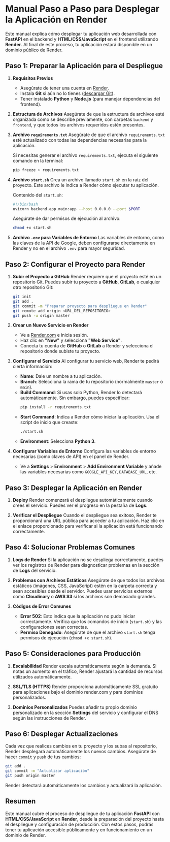 # Manual Paso a Paso para Desplegar la Aplicación en Render

Este manual explica cómo desplegar tu aplicación web desarrollada con **FastAPI** en el backend y **HTML/CSS/JavaScript** en el frontend utilizando **Render**. Al final de este proceso, tu aplicación estará disponible en un dominio público de Render.

## Paso 1: Preparar la Aplicación para el Despliegue

1. **Requisitos Previos**
   - Asegúrate de tener una cuenta en [Render](https://render.com/).
   - Instala **Git** si aún no lo tienes ([descargar Git](https://git-scm.com/)).
   - Tener instalado **Python** y **Node.js** (para manejar dependencias del frontend).

2. **Estructura de Archivos**
   Asegúrate de que la estructura de archivos esté organizada como se describe previamente, con carpetas `backend` y `frontend`, y que todos los archivos requeridos estén presentes.

3. **Archivo `requirements.txt`**
   Asegúrate de que el archivo `requirements.txt` esté actualizado con todas las dependencias necesarias para la aplicación.
   
   Si necesitas generar el archivo `requirements.txt`, ejecuta el siguiente comando en la terminal:
   ```sh
   pip freeze > requirements.txt
   ```

4. **Archivo `start.sh`**
   Crea un archivo llamado `start.sh` en la raíz del proyecto. Este archivo le indica a Render cómo ejecutar tu aplicación.
   
   Contenido del `start.sh`:
   ```sh
   #!/bin/bash
   uvicorn backend.app.main:app --host 0.0.0.0 --port $PORT
   ```
   Asegúrate de dar permisos de ejecución al archivo:
   ```sh
   chmod +x start.sh
   ```

5. **Archivo `.env` para Variables de Entorno**
   Las variables de entorno, como las claves de la API de Google, deben configurarse directamente en Render y no en el archivo `.env` para mayor seguridad.

## Paso 2: Configurar el Proyecto para Render

1. **Subir el Proyecto a GitHub**
   Render requiere que el proyecto esté en un repositorio Git. Puedes subir tu proyecto a **GitHub**, **GitLab**, o cualquier otro repositorio Git:
   
   ```sh
   git init
   git add .
   git commit -m "Preparar proyecto para despliegue en Render"
   git remote add origin <URL_DEL_REPOSITORIO>
   git push -u origin master
   ```

2. **Crear un Nuevo Servicio en Render**
   - Ve a [Render.com](https://render.com/) e inicia sesión.
   - Haz clic en **"New"** y selecciona **"Web Service"**.
   - Conecta tu cuenta de **GitHub** o **GitLab** a Render y selecciona el repositorio donde subiste tu proyecto.

3. **Configurar el Servicio**
   Al configurar tu servicio web, Render te pedirá cierta información:
   - **Name**: Dale un nombre a tu aplicación.
   - **Branch**: Selecciona la rama de tu repositorio (normalmente `master` o `main`).
   - **Build Command**: Si usas solo Python, Render lo detectará automáticamente. Sin embargo, puedes especificar:
     ```sh
     pip install -r requirements.txt
     ```
   - **Start Command**: Indica a Render cómo iniciar la aplicación. Usa el script de inicio que creaste:
     ```sh
     ./start.sh
     ```
   - **Environment**: Selecciona **Python 3**.

4. **Configurar Variables de Entorno**
   Configura las variables de entorno necesarias (como claves de API) en el panel de Render.
   - Ve a **Settings** > **Environment** > **Add Environment Variable** y añade las variables necesarias como `GOOGLE_API_KEY`, `DATABASE_URL`, etc.

## Paso 3: Desplegar la Aplicación en Render

1. **Deploy**
   Render comenzará el despliegue automáticamente cuando crees el servicio. Puedes ver el progreso en la pestaña de **Logs**.

2. **Verificar el Despliegue**
   Cuando el despliegue sea exitoso, Render te proporcionará una URL pública para acceder a tu aplicación. Haz clic en el enlace proporcionado para verificar si la aplicación está funcionando correctamente.

## Paso 4: Solucionar Problemas Comunes

1. **Logs de Render**
   Si la aplicación no se despliega correctamente, puedes ver los registros de Render para diagnosticar problemas en la sección de **Logs** del servicio.

2. **Problemas con Archivos Estáticos**
   Asegúrate de que todos los archivos estáticos (imágenes, CSS, JavaScript) estén en la carpeta correcta y sean accesibles desde el servidor. Puedes usar servicios externos como **Cloudinary** o **AWS S3** si los archivos son demasiado grandes.

3. **Códigos de Error Comunes**
   - **Error 502**: Esto indica que la aplicación no pudo iniciar correctamente. Verifica que los comandos de inicio (`start.sh`) y las configuraciones sean correctas.
   - **Permiso Denegado**: Asegúrate de que el archivo `start.sh` tenga permisos de ejecución (`chmod +x start.sh`).

## Paso 5: Consideraciones para Producción

1. **Escalabilidad**
   Render escala automáticamente según la demanda. Si notas un aumento en el tráfico, Render ajustará la cantidad de recursos utilizados automáticamente.

2. **SSL/TLS (HTTPS)**
   Render proporciona automáticamente SSL gratuito para aplicaciones bajo el dominio render.com y para dominios personalizados.

3. **Dominios Personalizados**
   Puedes añadir tu propio dominio personalizado en la sección **Settings** del servicio y configurar el DNS según las instrucciones de Render.

## Paso 6: Desplegar Actualizaciones

Cada vez que realices cambios en tu proyecto y los subas al repositorio, Render desplegará automáticamente los nuevos cambios. Asegúrate de hacer `commit` y `push` de tus cambios:

```sh
git add .
git commit -m "Actualizar aplicación"
git push origin master
```

Render detectará automáticamente los cambios y actualizará la aplicación.

## Resumen
Este manual cubre el proceso de despliegue de tu aplicación **FastAPI** con **HTML/CSS/JavaScript** en **Render**, desde la preparación del proyecto hasta el despliegue y configuración de producción. Con estos pasos, podrás tener tu aplicación accesible públicamente y en funcionamiento en un dominio de Render.

